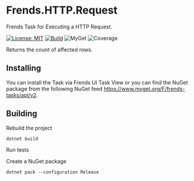 # Frends.HTTP.Request
Frends Task for Executing a HTTP Request.

[![License: MIT](https://img.shields.io/badge/License-MIT-green.svg)](https://opensource.org/licenses/MIT) 
[![Build](https://github.com/FrendsPlatform/Frends.HTTP/actions/workflows/Request_build_and_test_on_main.yml/badge.svg)](https://github.com/FrendsPlatform/Frends.HTTP/actions)
![MyGet](https://img.shields.io/myget/frends-tasks/v/Frends.HTTP.Request)
![Coverage](https://app-github-custom-badges.azurewebsites.net/Badge?key=FrendsPlatform/Frends.HTTP/Frends.HTTP.Request|main)

Returns the count of affected rows.

## Installing

You can install the Task via Frends UI Task View or you can find the NuGet package from the following NuGet feed
https://www.myget.org/F/frends-tasks/api/v2.

## Building

Rebuild the project

`dotnet build`

Run tests

Create a NuGet package

`dotnet pack --configuration Release`
